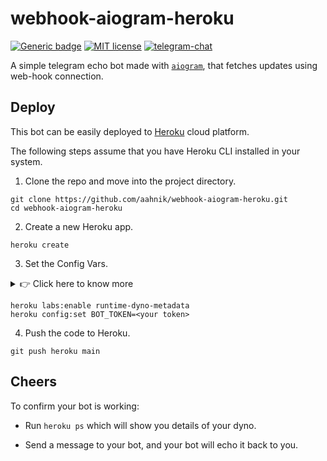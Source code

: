 # webhook-aiogram-heroku

[![Generic badge](https://img.shields.io/badge/works-yes-<COLOR>.svg)](https://aahnik.github.io)
[![ MIT license](https://img.shields.io/pypi/l/ansicolortags.svg)](https://aahnik.github.io/)
[![telegram-chat](https://img.shields.io/badge/chat-@aahnikdaw-blue?logo=telegram)](https://telegram.me/aahnikdaw)

A simple telegram echo bot made with [`aiogram`](https://github.com/aiogram/aiogram), that fetches updates using web-hook connection.

## Deploy

This bot can be easily deployed to [Heroku](https://heroku.com/) cloud platform.

The following steps assume that you have Heroku CLI installed in your system.

1. Clone the repo and move into the project directory.

```shell
git clone https://github.com/aahnik/webhook-aiogram-heroku.git
cd webhook-aiogram-heroku
```

2. Create a new Heroku app.

```shell
heroku create
```

3. Set the Config Vars.

<details>
<summary> 👉 Click here to know more </summary>

| Config Var | Description |
| -- | -- |
|`HEROKU_APP_NAME` | name of your Heroku app. You may set it manually or [turn on Dyno Metadata feature](https://devcenter.heroku.com/articles/dyno-metadata) which is currently in Heroku Labs.|
| `BOT_TOKEN` | the token for your bot given by [@BotFather](https://telegram.me/BotFather) after bot creation.|

</details>

```shell
heroku labs:enable runtime-dyno-metadata
heroku config:set BOT_TOKEN=<your token>
```

4. Push the code to Heroku.

```shell
git push heroku main
```

## Cheers

To confirm your bot is working:

- Run `heroku ps` which will show you details of your dyno.

- Send a message to your bot, and your bot will echo it back to you.

